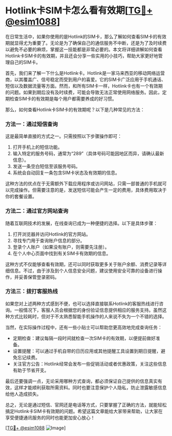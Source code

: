 # Hotlink卡SIM卡怎么看有效期[[TG💪+ @esim1088](https://t.me/s/esim1088)]

在日常生活中，如果你使用的是Hotlink的SIM卡，那么了解如何查看SIM卡的有效期就显得尤为重要了。无论是为了确保自己的通信服务不中断，还是为了及时续费以避免不必要的麻烦，掌握这一技能都是非常必要的。本文将详细讲解如何查看Hotlink卡SIM卡的有效期，并且还会分享一些实用的小技巧，帮助大家更好地管理自己的SIM卡。

首先，我们来了解一下什么是Hotlink卡。Hotlink是一家马来西亚的移动网络运营商，以其覆盖广、信号稳定而受到用户的喜爱。它的SIM卡广泛应用于手机通话、短信以及数据流量等方面。然而，和所有SIM卡一样，Hotlink卡也有一个有效期的问题。如果到期后没有及时续费，可能会导致无法正常使用网络服务。因此，定期检查SIM卡的有效期是每个用户都需要养成的好习惯。

那么，如何查看Hotlink卡SIM卡的有效期呢？以下是几种常见的方法：

### 方法一：通过短信查询

这是最简单直接的方式之一。只需按照以下步骤操作即可：

1. 打开手机上的短信功能。
2. 输入特定的服务号码，通常为“289”（具体号码可能因地区而异，请确认最新信息）。
3. 发送一条空白短信至该服务号码。
4. 系统会自动回复一条包含SIM卡状态及有效期的信息。

这种方法的优点在于无需额外下载应用程序或访问网站，只需一部普通的手机就可以完成操作。但需要注意的是，发送短信可能会产生一定的费用，具体费用取决于你的套餐设置。

### 方法二：通过官方网站查询

随着互联网技术的发展，在线查询已成为一种便捷的选择。以下是具体步骤：

1. 打开浏览器并访问Hotlink的官方网站。
2. 寻找专门用于查询账户信息的部分。
3. 登录个人账户（如果没有账户，则需要先注册）。
4. 在个人中心页面中找到有关SIM卡有效期的信息。

这种方式不仅能够查看有效期，还可以同时获取更多关于账户余额、消费记录等详细信息。不过，由于涉及到个人信息安全问题，建议使用安全可靠的设备进行操作，并妥善保管登录密码。

### 方法三：拨打客服热线

如果您对上述两种方式感到不便，也可以选择直接联系Hotlink的客服热线进行咨询。一般情况下，客服人员会根据您的身份验证信息提供相应的服务支持。虽然这种方式比较耗时，但对于不太熟悉智能手机操作的人来说不失为一个不错的选择。

当然，在实际操作过程中，还有一些小贴士可以帮助您更高效地完成查询任务：

- 定期检查：建议每隔一段时间就检查一次SIM卡的有效期，以便提前做好准备。
- 设置提醒：可以通过手机自带的日历应用或其他提醒工具设置到期日提醒，避免忘记续费。
- 关注官方公告：Hotlink经常会发布一些促销活动或者优惠政策，关注这些信息有助于节省开支。

最后还要强调一点，无论采用哪种方式查询，都必须保证自己提供的信息真实有效，这样才能顺利获取所需资料。同时也要注意保护个人隐私，防止泄露敏感信息给他人造成损失。

总之，无论是通过短信、官网还是电话等方式，只要掌握了正确的方法，就能轻松搞定Hotlink卡SIM卡有效期的问题。希望这篇文章能给大家带来帮助，让大家在享受便捷通讯服务的同时也能更加安心放心！

[[TG💪+ @esim1088](https://t.me/s/esim1088) ![Image](https://i.postimg.cc/4NQfJmqS/Snipaste-2025-05-13-00-14-12.png)]